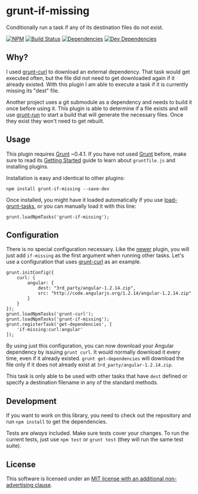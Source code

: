 grunt-if-missing
================

Conditionally run a task if any of its destination files do not exist.

[![NPM][npm-image]][NPM]
[![Build Status][travis-image]][Travis CI]
[![Dependencies][dependencies-image]][Dependencies]
[![Dev Dependencies][devdependencies-image]][Dev Dependencies]


Why?
----

I used [grunt-curl] to download an external dependency.  That task would get executed often, but the file did not need to get downloaded again if it already existed.  With this plugin I am able to execute a task if it is currently missing its "dest" file.

Another project uses a git submodule as a dependency and needs to build it once before using it.  This plugin is able to determine if a file exists and will use [grunt-run] to start a build that will generate the necessary files.  Once they exist they won't need to get rebuilt.


Usage
-----

This plugin requires [Grunt] ~0.4.1.  If you have not used [Grunt] before, make sure to read its [Getting Started](http://gruntjs.com/getting-started) guide to learn about `gruntfile.js` and installing plugins.

Installation is easy and identical to other plugins:

    npm install grunt-if-missing --save-dev

Once installed, you might have it loaded automatically if you use [load-grunt-tasks], or you can manually load it with this line:

    grunt.loadNpmTasks('grunt-if-missing');


Configuration
-------------

There is no special configuration necessary.  Like the [newer] plugin, you will just add `if-missing` as the first argument when running other tasks.  Let's use a configuration that uses [grunt-curl] as an example.

    grunt.initConfig({
        curl: {
            angular: {
                dest: "3rd_party/angular-1.2.14.zip",
                src: "http://code.angularjs.org/1.2.14/angular-1.2.14.zip"
            }
        }
    });
    grunt.loadNpmTasks('grunt-curl');
    grunt.loadNpmTasks('grunt-if-missing');
    grunt.registerTask('get-dependencies', [
        'if-missing:curl:angular'
    ]);

By using just this configuration, you can now download your Angular dependency by issuing `grunt curl`.  It would normally download it every time, even if it already existed.  `grunt get-dependencies` will download the file only if it does not already exist at `3rd_party/angular-1.2.14.zip`.

This task is only able to be used with other tasks that have `dest` defined or specify a destination filename in any of the standard methods.


Development
-----------

If you want to work on this library, you need to check out the repository and run `npm install` to get the dependencies.

Tests are *always* included.  Make sure tests cover your changes.  To run the current tests, just use `npm test` or `grunt test` (they will run the same test suite).


License
-------

This software is licensed under an [MIT license with an additional non-advertising clause](LICENSE.md).


[Dependencies]: https://david-dm.org/tests-always-included/grunt-if-missing
[dependencies-image]: https://david-dm.org/tests-always-included/grunt-if-missing.png
[Dev Dependencies]: https://david-dm.org/tests-always-included/grunt-if-missing#info=devDependencies
[devdependencies-image]: https://david-dm.org/tests-always-included/grunt-if-missing/dev-status.png
[grunt-curl]: https://github.com/twolfson/grunt-curl
[grunt]: http://gruntjs.com/
[grunt-run]: https://github.com/spenceralger/grunt-run
[load-grunt-tasks]: https://github.com/sindresorhus/load-grunt-tasks
[newer]: https://github.com/tschaub/grunt-newer
[NPM]: https://npmjs.org/package/grunt-if-missing
[npm-image]: https://nodei.co/npm/grunt-if-missing.png?downloads=true&stars=true
[Travis CI]: http://travis-ci.org/tests-always-included/grunt-if-missing
[travis-image]: https://secure.travis-ci.org/tests-always-included/grunt-if-missing.png
